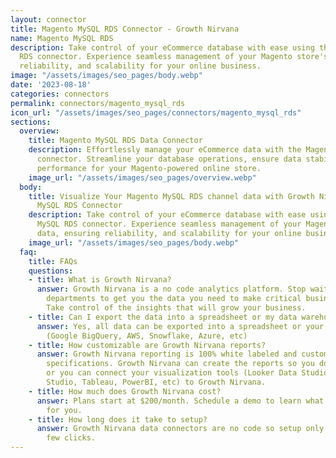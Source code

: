 ```yaml
---
layout: connector
title: Magento MySQL RDS Connector - Growth Nirvana
name: Magento MySQL RDS
description: Take control of your eCommerce database with ease using the Magento MySQL
  RDS connector. Experience seamless management of your Magento store's data, ensuring
  reliability, and scalability for your online business.
image: "/assets/images/seo_pages/body.webp"
date: '2023-08-18'
categories: connectors
permalink: connectors/magento_mysql_rds
icon_url: "/assets/images/seo_pages/connectors/magento_mysql_rds"
sections:
  overview:
    title: Magento MySQL RDS Data Connector
    description: Effortlessly manage your eCommerce data with the Magento MySQL RDS
      connector. Streamline your database operations, ensure data stability, and optimize
      performance for your Magento-powered online store.
    image_url: "/assets/images/seo_pages/overview.webp"
  body:
    title: Visualize Your Magento MySQL RDS channel data with Growth Nirvana's Magento
      MySQL RDS Connector
    description: Take control of your eCommerce database with ease using the Magento
      MySQL RDS connector. Experience seamless management of your Magento store's
      data, ensuring reliability, and scalability for your online business.
    image_url: "/assets/images/seo_pages/body.webp"
  faq:
    title: FAQs
    questions:
    - title: What is Growth Nirvana?
      answer: Growth Nirvana is a no code analytics platform. Stop waiting for other
        departments to get you the data you need to make critical business decisions.
        Take control of the insights that will grow your business.
    - title: Can I export the data into a spreadsheet or my data warehouse?
      answer: Yes, all data can be exported into a spreadsheet or your data warehouse
        (Google BigQuery, AWS, Snowflake, Azure, etc)
    - title: How customizable are Growth Nirvana reports?
      answer: Growth Nirvana reporting is 100% white labeled and customized to your
        specifications. Growth Nirvana can create the reports so you don’t have to
        or you can connect your visualization tools (Looker Data Studio/Google Data
        Studio, Tableau, PowerBI, etc) to Growth Nirvana.
    - title: How much does Growth Nirvana cost?
      answer: Plans start at $200/month. Schedule a demo to learn what plan is best
        for you.
    - title: How long does it take to setup?
      answer: Growth Nirvana data connectors are no code so setup only requires a
        few clicks.
---
```

